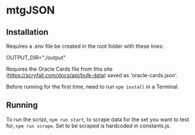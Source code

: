 # mtgJSON

## Installation

Requires a .env file be created in the root folder with these lines:

OUTPUT_DIR="./output"

Requires the Oracle Cards file from this site (https://scryfall.com/docs/api/bulk-data) saved as 'oracle-cards.json'.

Before running for the first time, need to run `npm install` in a Terminal.

## Running

To run the script, `npm run start`, to scrape data for the set you want to test for, `npm run scrape`. Set to be scraped is hardcoded in constants.js.
